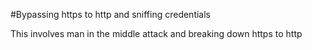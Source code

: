 #Bypassing https to http and sniffing credentials

This involves man in the middle attack and breaking down https to http 
